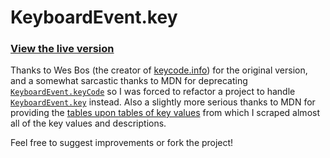 # KeyboardEvent.key

### [View the live version](http://www.jasperandrew.me/KeyboardEvent.key/)

Thanks to Wes Bos (the creator of [keycode.info](http://www.keycode.info)) for the original version, and a somewhat sarcastic thanks to MDN for deprecating [`KeyboardEvent.keyCode`](https://developer.mozilla.org/en-US/docs/Web/API/KeyboardEvent/keyCode) so I was forced to refactor a project to handle [`KeyboardEvent.key`](https://developer.mozilla.org/en-US/docs/Web/API/KeyboardEvent/key) instead. Also a slightly more serious thanks to MDN for providing the [tables upon tables of key values](https://developer.mozilla.org/en-US/docs/Web/API/KeyboardEvent/key/Key_Values) from which I scraped almost all of the key values and descriptions.

Feel free to suggest improvements or fork the project!
